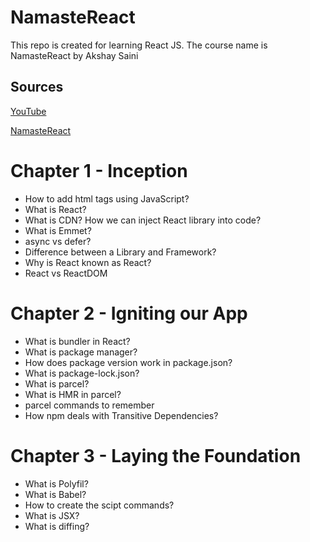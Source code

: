 # NamasteReact

This repo is created for learning React JS. The course name is NamasteReact by Akshay Saini

## Sources

[YouTube](https://www.youtube.com/results?search_query=akshay+saini)

[NamasteReact](https://learn.namastedev.com/)

# Chapter 1 - Inception

- How to add html tags using JavaScript?
- What is React?
- What is CDN? How we can inject React library into code?
- What is Emmet?
- async vs defer?
- Difference between a Library and Framework?
- Why is React known as React?
- React vs ReactDOM

# Chapter 2 - Igniting our App

- What is bundler in React?
- What is package manager?
- How does package version work in package.json?
- What is package-lock.json?
- What is parcel?
- What is HMR in parcel?
- parcel commands to remember
- How npm deals with Transitive Dependencies?

# Chapter 3 - Laying the Foundation

- What is Polyfil?
- What is Babel?
- How to create the scipt commands?
- What is JSX?
- What is diffing?
